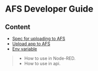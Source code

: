 # AFS Developer Guide

## Content

+ [Spec for uploading to AFS](./spec_flow.md)
+ [Upload app to AFS](./upload_app.md)
+ [Env variable]()
> + How to use in Node-RED.
> + How to use in api.